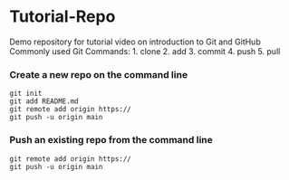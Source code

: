# Tutorial-Repo
  Demo repository for tutorial video on introduction to Git and GitHub
  Commonly used Git Commands:
    1. clone
    2. add
    3. commit
    4. push
    5. pull

### Create a new repo on the command line
    git init
    git add README.md
    git remote add origin https://
    git push -u origin main


### Push an existing repo from the command line
    git remote add origin https://
    git push -u origin main

